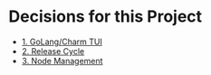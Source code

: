 # Decisions for this Project

- [1. GoLang/Charm TUI](1-GoLang-Charm.md)
- [2. Release Cycle](2-Release-Cycle.md)
- [3. Node Management](3-Node-Management.md)